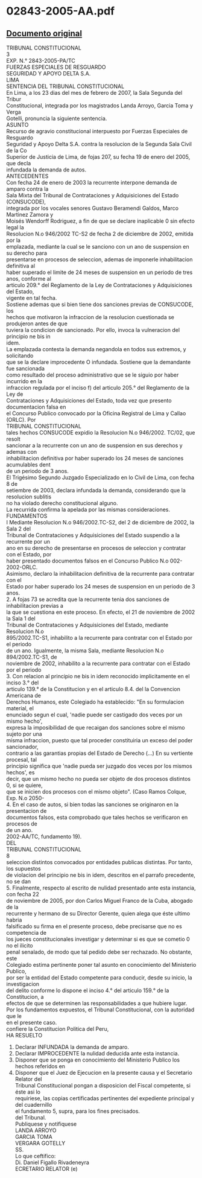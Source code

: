
02843-2005-AA.pdf
=================
  
[Documento original](https://tc.gob.pe/jurisprudencia/2007/02843-2005-AA.pdf)  
---  
TRIBUNAL CONSTITUCIONAL  
3  
EXP. N.° 2843-2005-PA/TC  
FUERZAS ESPECIALES DE RESGUARDO  
SEGURIDAD Y APOYO DELTA S.A.  
LIMA  
SENTENCIA DEL TRIBUNAL CONSTITUCIONAL  
En Lima, a los 23 dias del mes de febrero de 2007, la Sala Segunda del Tribur  
Constitucional, integrada por los magistrados Landa Arroyo, Garcia Toma y Verga  
Gotelli, pronuncia la siguiente sentencia.  
ASUNTO  
Recurso de agravio constitucional interpuesto por Fuerzas Especiales de Resguardo  
Seguridad y Apoyo Delta S.A. contra la resolucion de la Segunda Sala Civil de la Co  
Superior de Justicia de Lima, de fojas 207, su fecha 19 de enero del 2005, que decla  
infundada la demanda de autos.  
ANTECEDENTES  
Con fecha 24 de enero de 2003 la recurrente interpone demanda de amparo contra la  
Sala Mixta del Tribunal de Contrataciones y Adquisiciones del Estado (CONSUCODE),  
integrada por los vocales senores Gustavo Beramendi Galdos, Marco Martinez Zamora y  
Moisés Wendorff Rodriguez, a fin de que se declare inaplicable 0 sin efecto legal la  
Resolucion N.o 946/2002 TC-S2 de fecha 2 de diciembre de 2002, emitida por la  
emplazada, mediante la cual se le sanciono con un ano de suspension en su derecho para  
presentarse en procesos de seleccion, ademas de imponerle inhabilitacion definitiva al  
haber superado el limite de 24 meses de suspension en un periodo de tres anos, conforme al  
articulo 209.° del Reglamento de la Ley de Contrataciones y Adquisiciones del Estado,  
vigente en tal fecha.  
Sostiene ademas que si bien tiene dos sanciones previas de CONSUCODE, los  
hechos que motivaron la infraccion de la resolucion cuestionada se produjeron antes de que  
tuviera la condicion de sancionado. Por ello, invoca la vulneracion del principio ne bis in  
idem.  
La emplazada contesta la demanda negandola en todos sus extremos, y solicitando  
que se la declare improcedente O infundada. Sostiene que la demandante fue sancionada  
como resultado del proceso administrativo que se le siguio por haber incurrido en la  
infraccion regulada por el inciso f) del articulo 205.° del Reglamento de la Ley de  
Contrataciones y Adquisiciones del Estado, toda vez que presento documentacion falsa en  
el Concurso Publico convocado por la Oficina Registral de Lima y Callao (ORLC). Por  
TRIBUNAL CONSTITUCIONAL  
tales hechos CONSUCODE expidio la Resolucion N.o 946/2002. TC/02, que resolt  
sancionar a la recurrente con un ano de suspension en sus derechos y ademas con  
inhabilitacion definitiva por haber superado los 24 meses de sanciones acumulables dent  
de un periodo de 3 anos.  
El Trigésimo Segundo Juzgado Especializado en lo Civil de Lima, con fecha 8 de  
setiembre de 2003, declara infundada la demanda, considerando que la resolucion sublitis  
no ha violado derecho constitucional alguno.  
La recurrida confirma la apelada por las mismas consideraciones.  
FUNDAMENTOS  
I Mediante Resolucion N.o 946/2002.TC-S2, del 2 de diciembre de 2002, la Sala 2 del  
Tribunal de Contrataciones y Adquisiciones del Estado suspendio a la recurrente por un  
ano en su derecho de presentarse en procesos de seleccion y contratar con el Estado, por  
haber presentado documentos falsos en el Concurso Publico N.o 002-2002-ORLC.  
Asimismo, declaro la inhabilitacion definitiva de la recurrente para contratar con el  
Estado por haber superado los 24 meses de suspension en un periodo de 3 anos.  
2. A fojas 73 se acredita que la recurrente tenia dos sanciones de inhabilitacion previas a  
la que se cuestiona en este proceso. En efecto, el 21 de noviembre de 2002 la Sala 1 del  
Tribunal de Contrataciones y Adquisiciones del Estado, mediante Resolucion N.o  
895/2002.TC-S1, inhabilito a la recurrente para contratar con el Estado por el periodo  
de un ano. Igualmente, la misma Sala, mediante Resolucion N.o 894/2002.TC-S1, de  
noviembre de 2002, inhabilito a la recurrente para contratar con el Estado por el periodo  
3. Con relacion al principio ne bis in idem reconocido implicitamente en el inciso 3.° del  
articulo 139.° de la Constitucion y en el articulo 8.4. del la Convencion Americana de  
Derechos Humanos, este Colegiado ha establecido: "En su formulacion material, el  
enunciado segun el cual, 'nadie puede ser castigado dos veces por un mismo hecho',  
expresa la imposibilidad de que recaigan dos sanciones sobre el mismo sujeto por una  
misma infraccion, puesto que tal proceder constituiria un exceso del poder sancionador,  
contrario a las garantias propias del Estado de Derecho (...) En su vertiente procesal, tal  
principio significa que 'nadie pueda ser juzgado dos veces por los mismos hechos', es  
decir, que un mismo hecho no pueda ser objeto de dos procesos distintos 0, si se quiere,  
que se inicien dos procesos con el mismo objeto". (Caso Ramos Colque, Exp. N.o 2050-  
4. En el caso de autos, si bien todas las sanciones se originaron en la presentacion de  
documentos falsos, esta comprobado que tales hechos se verificaron en procesos de  
de un ano.  
2002-AA/TC, fundamento 19).  
DEL  
TRIBUNAL CONSTITUCIONAL  
8  
seleccion distintos convocados por entidades publicas distintas. Por tanto, los supuestos  
de violacion del principio ne bis in idem, descritos en el parrafo precedente, no se dan  
5. Finalmente, respecto al escrito de nulidad presentado ante esta instancia, con fecha 22  
de noviembre de 2005, por don Carlos Miguel Franco de la Cuba, abogado de la  
recurrente y hermano de su Director Gerente, quien alega que éste ultimo habria  
falsificado su firma en el presente proceso, debe precisarse que no es competencia de  
los jueces constitucionales investigar y determinar si es que se cometio 0 no el ilicito  
penal senalado, de modo que tal pedido debe ser rechazado. No obstante, este  
Colegiado estima pertinente poner tal asunto en conocimiento del Ministerio Publico,  
por ser la entidad del Estado competente para conducir, desde su inicio, la investigacion  
del delito conforme lo dispone el inciso 4.° del articulo 159.° de la Constitucion, a  
efectos de que se determinen las responsabilidades a que hubiere lugar.  
Por los fundamentos expuestos, el Tribunal Constitucional, con la autoridad que le  
en el presente caso.  
confiere la Constitucion Politica del Peru,  
HA RESUELTO  
1. Declarar INFUNDADA la demanda de amparo.  
2. Declarar IMPROCEDENTE la nulidad deducida ante esta instancia.  
3. Disponer que se ponga en conocimiento del Ministerio Publico los hechos referidos en  
4. Disponer que el Juez de Ejecucion en la presente causa y el Secretario Relator del  
Tribunal Constitucional pongan a disposicion del Fiscal competente, si éste asi lo  
requiriese, las copias certificadas pertinentes del expediente principal y del cuadernillo  
el fundamento 5, supra, para los fines precisados.  
del Tribunal.  
Publiquese y notifiquese  
LANDA ARROYO  
GARCIA TOMA  
VERGARA GOTELLY  
SS.  
Lo que ceftifico:  
Di. Daniel Figallo Rivadeneyra  
ECRETARIO RELATOR (e)